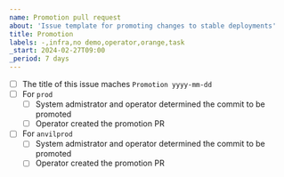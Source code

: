 ```yaml
---
name: Promotion pull request
about: 'Issue template for promoting changes to stable deployments'
title: Promotion
labels: -,infra,no demo,operator,orange,task
_start: 2024-02-27T09:00
_period: 7 days
---
```

- [ ] The title of this issue maches `Promotion yyyy-mm-dd`
- [ ] For `prod`
  - [ ] System admistrator and operator determined the commit to be promoted
  - [ ] Operator created the promotion PR
- [ ] For `anvilprod`
  - [ ] System admistrator and operator determined the commit to be promoted
  - [ ] Operator created the promotion PR
